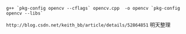 ```
g++ `pkg-config opencv --cflags` opencv.cpp  -o opencv `pkg-config opencv --libs`  

```

`http://blog.csdn.net/keith_bb/article/details/52864851`
明天整理
